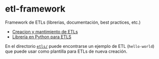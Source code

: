 # etl-framework 
Framework de ETLs (librerias, documentación, best practices, etc.)

* [Creacion y mantimiento de ETLs](doc/best_practices.md)
* [Librería en Python para ETLS](python-lib/tc_etl_lib/README.md)

En el directorio [`etls/`](etls) puede encontrarse un ejemplo de ETL (`hello-world`) que puede usar como plantilla para ETLs de nueva creación. 